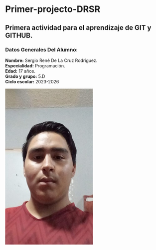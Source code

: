 # Primer-projecto-DRSR
## Primera actividad para el aprendizaje de GIT y GITHUB.

### Datos Generales Del Alumno:

**Nombre:**  Sergio René De La Cruz Rodríguez.  
**Especialidad:**  Programación.  
**Edad:** 17 años.  
**Grado y grupo:** 5.D  
**Ciclo escolar:** 2023-2026  

![Texto alternativo](https://github.com/DeLaCruzSergioRene/Primer-projecto-DRSR/blob/main/result_foto.estudiante.jpg)
